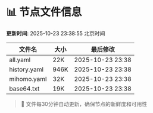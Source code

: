 # 📊 节点文件信息

**更新时间**: 2025-10-23 23:38:55 北京时间

| 文件名 | 大小 | 最后修改 |
|--------|------|----------|
| all.yaml | 22K | 2025-10-23 23:38 |
| history.yaml | 946K | 2025-10-23 23:38 |
| mihomo.yaml | 32K | 2025-10-23 23:38 |
| base64.txt | 19K | 2025-10-23 23:38 |

> 🔄 文件每30分钟自动更新，确保节点的新鲜度和可用性
